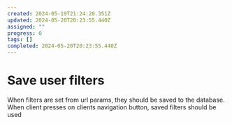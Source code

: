 ```yaml
---
created: 2024-05-19T21:24:20.351Z
updated: 2024-05-20T20:23:55.440Z
assigned: ""
progress: 0
tags: []
completed: 2024-05-20T20:23:55.440Z
---
```


# Save user filters

When filters are set from url params, they should be saved to the database. When client presses on clients navigation button, saved filters should be used
